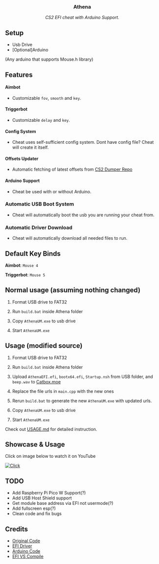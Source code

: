 <p align="center">
    <h3 align="center">Athena</h3>
    <p align="center"><i>CS2 EFI cheat with Arduino Support.</i></p>
</p>

## Setup
- Usb Drive
- [Optional]Arduino

(Any arduino that supports Mouse.h library)

## Features
#### Aimbot
- Customizable `fov`, `smooth` and `key`.
#### Triggerbot
- Customizable `delay` and `key`.
#### Config System
- Cheat uses self-sufficient config system. Dont have config file? Cheat will create it itself.
#### Offsets Updater
- Automatic fetching of latest offsets from [CS2 Dumper Repo](https://github.com/a2x/cs2-dumper/tree/main/output)
#### Arduino Support
- Cheat be used with or without Arduino.
### Automatic USB Boot System
- Cheat will automatically boot the usb you are running your cheat from.
### Automatic Driver Download
- Cheat will automatically download all needed files to run.

## Default Key Binds

 **Aimbot**: `Mouse 4`
 
 **Triggerbot**: `Mouse 5`

## Normal usage (assuming nothing changed)

1. Format USB drive to FAT32

2. Run `build.bat` inside Athena folder

3. Copy `AthenaUM.exe` to usb drive

4. Start `AthenaUM.exe`



## Usage (modified source)

1. Format USB drive to FAT32

2. Run `build.bat` inside Athena folder

3. Upload `AthenaEFI.efi`, `bootx64.efi`, `Startup.nsh` from USB folder, and `beep.wav` to [Catbox.moe](https://catbox.moe/)

4. Replace the file urls in `main.cpp` with the new ones

5. Rerun `build.bat` to generate the new `AthenaUM.exe` with updated urls.

6. Copy `AthenaUM.exe` to usb drive

7. Start `AthenaUM.exe`


Check out [USAGE.md](.github/docs/USAGE.md) for detailed instruction.


## Showcase & Usage
Click on image below to watch it on YouTube

[![Click](https://i3.ytimg.com/vi/_rVH9mMZ--A/hqdefault.jpg)](https://www.youtube.com/watch?v=_rVH9mMZ--A)


## TODO
+ Add Raspberry Pi Pico W Support(?)
+ Add USB Host Shield support
+ Get module base address via EFI not usermode(?)
+ Add fullscreen esp(?)
+ Clean code and fix bugs

## Credits
+ [Original Code](https://github.com/3a1/Calypso)
+ [EFI Driver](https://github.com/TheCruZ/EFI_Driver_Access)
+ [Arduino Code](https://github.com/backpack-0x1337/CyberAim-Valorant/)
+ [EFI VS Compile](https://github.com/pbatard/uefi-simple)
